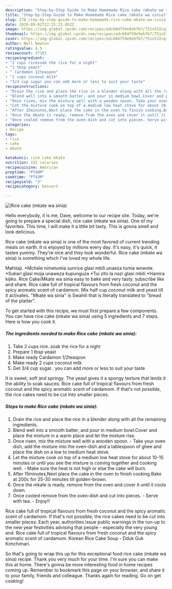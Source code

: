 ```yaml
---
description: "Step-by-Step Guide to Make Homemade Rice cake (mkate wa sinia)"
title: "Step-by-Step Guide to Make Homemade Rice cake (mkate wa sinia)"
slug: 278-step-by-step-guide-to-make-homemade-rice-cake-mkate-wa-sinia
date: 2020-09-02T22:25:23.652Z
image: https://img-global.cpcdn.com/recipes/edc684f59e9ebfb7/751x532cq70/rice-cake-mkate-wa-sinia-recipe-main-photo.jpg
thumbnail: https://img-global.cpcdn.com/recipes/edc684f59e9ebfb7/751x532cq70/rice-cake-mkate-wa-sinia-recipe-main-photo.jpg
cover: https://img-global.cpcdn.com/recipes/edc684f59e9ebfb7/751x532cq70/rice-cake-mkate-wa-sinia-recipe-main-photo.jpg
author: Nell Newton
ratingvalue: 4.5
reviewcount: 37181
recipeingredient:
- "2 cups ricesoak the rice for a night"
- "1 tbsp yeast"
- " Cardamon 12teaspon"
- "2 cups coconut milk"
- "3/4 cup sugar you can add more or less to suit your taste"
recipeinstructions:
- "Drain the rice and place the rice in a blender along with all the remaining ingredients."
- "Blend well into a smooth batter, and pour in medium bowl.Cover and place the mixture in a warm place and let the mixture rise."
- "Once risen, mix the mixture well with a wooden spoon. Take your oven dish, add the mixture into the oven-dish and a tablespoon of ghee and place the dish on a low to medium heat stove."
- "Let the mixture cook on top of a medium low heat stove for about 10-15 minutes or until you see the mixture is coming together and cooking well. Make sure the heat is not high or else the cake will burn."
- "After 15minutes,Next place the cake in the oven to finish cooking.Bake at 200c for 25-30 minutes till golden-brown."
- "Once the mkate is ready, remove from the oven and cover it until it cools down."
- "Once cooled remove from the oven-dish and cut into pieces. Serve with tea. Enjoy!!"
categories:
- Recipe
tags:
- rice
- cake
- mkate

katakunci: rice cake mkate 
nutrition: 155 calories
recipecuisine: American
preptime: "PT40M"
cooktime: "PT43M"
recipeyield: "3"
recipecategory: Dessert

---
```



![Rice cake (mkate wa sinia)](https://img-global.cpcdn.com/recipes/edc684f59e9ebfb7/751x532cq70/rice-cake-mkate-wa-sinia-recipe-main-photo.jpg)

Hello everybody, it is me, Dave, welcome to our recipe site. Today, we're going to prepare a special dish, rice cake (mkate wa sinia). One of my favorites. This time, I will make it a little bit tasty. This is gonna smell and look delicious.

Rice cake (mkate wa sinia) is one of the most favored of current trending meals on earth. It is enjoyed by millions every day. It's easy, it's quick, it tastes yummy. They're nice and they look wonderful. Rice cake (mkate wa sinia) is something which I've loved my whole life.

Mahitaji. *Mchele nimetumia sunrice glasi mbili.unaeza tumia wowote. *Sukari glasi moja unaweza kupunguza *Tui zito la nazi glasi mbili *Hamira kijiko. Rice Cake/Mkate wa sinia easy to bake and very tasty. subscribe like and share. Rice cake full of tropical flavours from fresh coconut and the spicy aromatic scent of cardamom. Mix half cup coconut milk and yeast till it activates. &#34;Mkate wa sinia&#34; is Swahili that is literally translated to &#34;bread of the platter&#34;.


To get started with this recipe, we must first prepare a few components. You can have rice cake (mkate wa sinia) using 5 ingredients and 7 steps. Here is how you cook it.

<!--inarticleads1-->

##### The ingredients needed to make Rice cake (mkate wa sinia):

1. Take 2 cups rice..soak the rice for a night
1. Prepare 1 tbsp yeast
1. Make ready  Cardamon 1/2teaspon
1. Make ready 2 cups coconut milk
1. Get 3/4 cup sugar.. you can add more or less to suit your taste


It is sweet, soft and springy. The yeast gives it a spongy texture that lends it the ability to soak sauces. Rice cake full of tropical flavours from fresh coconut and the spicy aromatic scent of cardamom. If that&#39;s not possible, the rice cakes need to be cut into smaller pieces. 

<!--inarticleads2-->

##### Steps to make Rice cake (mkate wa sinia):

1. Drain the rice and place the rice in a blender along with all the remaining ingredients.
1. Blend well into a smooth batter, and pour in medium bowl.Cover and place the mixture in a warm place and let the mixture rise.
1. Once risen, mix the mixture well with a wooden spoon. - Take your oven dish, add the mixture into the oven-dish and a tablespoon of ghee and place the dish on a low to medium heat stove.
1. Let the mixture cook on top of a medium low heat stove for about 10-15 minutes or until you see the mixture is coming together and cooking well. - Make sure the heat is not high or else the cake will burn.
1. After 15minutes,Next place the cake in the oven to finish cooking.Bake at 200c for 25-30 minutes till golden-brown.
1. Once the mkate is ready, remove from the oven and cover it until it cools down.
1. Once cooled remove from the oven-dish and cut into pieces. - Serve with tea. - Enjoy!!


Rice cake full of tropical flavours from fresh coconut and the spicy aromatic scent of cardamom. If that&#39;s not possible, the rice cakes need to be cut into smaller pieces. Each year, authorities issue public warnings in the run-up to the new year festivities advising that people - especially the very young and. Rice cake full of tropical flavours from fresh coconut and the spicy aromatic scent of cardamom. Korean Rice Cake Soup - Dduk Guk Kimchimari. 

So that's going to wrap this up for this exceptional food rice cake (mkate wa sinia) recipe. Thank you very much for your time. I'm sure you can make this at home. There's gonna be more interesting food in home recipes coming up. Remember to bookmark this page on your browser, and share it to your family, friends and colleague. Thanks again for reading. Go on get cooking!
